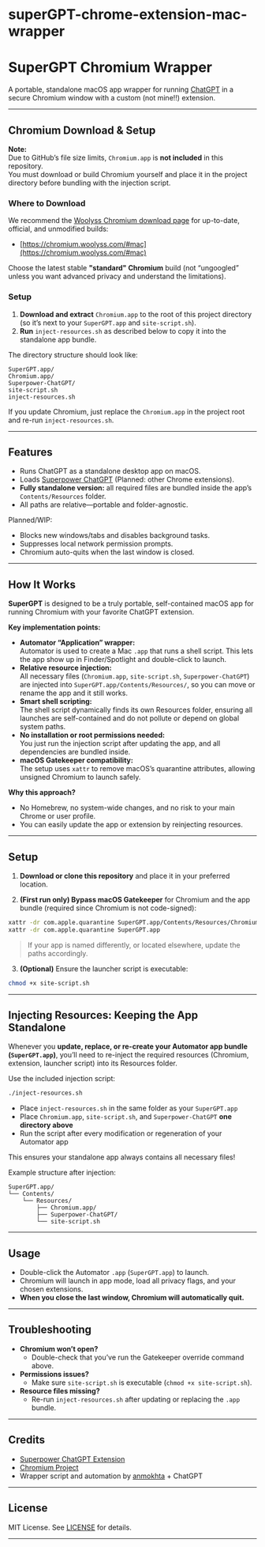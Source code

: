 # superGPT-chrome-extension-mac-wrapper
# SuperGPT Chromium Wrapper

A portable, standalone macOS app wrapper for running [ChatGPT](https://chatgpt.com/) in a secure Chromium window with a custom (not mine!!) extension.

---

## Chromium Download & Setup

**Note:**  
Due to GitHub’s file size limits, `Chromium.app` is **not included** in this repository.  
You must download or build Chromium yourself and place it in the project directory before bundling with the injection script.

### Where to Download

We recommend the [Woolyss Chromium download page](https://chromium.woolyss.com/#mac) for up-to-date, official, and unmodified builds:

- [https://chromium.woolyss.com/#mac](https://chromium.woolyss.com/#mac)

Choose the latest stable **"standard" Chromium** build (not “ungoogled” unless you want advanced privacy and understand the limitations).

### Setup

1. **Download and extract** `Chromium.app` to the root of this project directory (so it’s next to your `SuperGPT.app` and `site-script.sh`).
2. **Run** `inject-resources.sh` as described below to copy it into the standalone app bundle.

The directory structure should look like:

```
SuperGPT.app/
Chromium.app/
Superpower-ChatGPT/
site-script.sh
inject-resources.sh
```

If you update Chromium, just replace the `Chromium.app` in the project root and re-run `inject-resources.sh`.

---

## Features

- Runs ChatGPT as a standalone desktop app on macOS.
- Loads [Superpower ChatGPT](https://github.com/saeedezzati/superpower-chatgpt) (Planned: other Chrome extensions).
- **Fully standalone version:** all required files are bundled inside the app’s `Contents/Resources` folder.
- All paths are relative—portable and folder-agnostic.

Planned/WIP:
- Blocks new windows/tabs and disables background tasks.
- Suppresses local network permission prompts.
- Chromium auto-quits when the last window is closed.

---

## How It Works

**SuperGPT** is designed to be a truly portable, self-contained macOS app for running Chromium with your favorite ChatGPT extension.

**Key implementation points:**
- **Automator “Application” wrapper:**  
  Automator is used to create a Mac `.app` that runs a shell script. This lets the app show up in Finder/Spotlight and double-click to launch.
- **Relative resource injection:**  
  All necessary files (`Chromium.app`, `site-script.sh`, `Superpower-ChatGPT`) are injected into `SuperGPT.app/Contents/Resources/`, so you can move or rename the app and it still works.
- **Smart shell scripting:**  
  The shell script dynamically finds its own Resources folder, ensuring all launches are self-contained and do not pollute or depend on global system paths.
- **No installation or root permissions needed:**  
  You just run the injection script after updating the app, and all dependencies are bundled inside.
- **macOS Gatekeeper compatibility:**  
  The setup uses `xattr` to remove macOS’s quarantine attributes, allowing unsigned Chromium to launch safely.

**Why this approach?**
- No Homebrew, no system-wide changes, and no risk to your main Chrome or user profile.
- You can easily update the app or extension by reinjecting resources.

---

## Setup

1. **Download or clone this repository** and place it in your preferred location.

2. **(First run only) Bypass macOS Gatekeeper** for Chromium and the app bundle (required since Chromium is not code-signed):

```sh
xattr -dr com.apple.quarantine SuperGPT.app/Contents/Resources/Chromium.app
xattr -dr com.apple.quarantine SuperGPT.app
```
> If your app is named differently, or located elsewhere, update the paths accordingly.

3. **(Optional)** Ensure the launcher script is executable:
```sh
chmod +x site-script.sh
```

---

## Injecting Resources: Keeping the App Standalone

Whenever you **update, replace, or re-create your Automator app bundle (`SuperGPT.app`)**, you’ll need to re-inject the required resources (Chromium, extension, launcher script) into its Resources folder.

Use the included injection script:

```sh
./inject-resources.sh
```

- Place `inject-resources.sh` in the same folder as your `SuperGPT.app`
- Place `Chromium.app`, `site-script.sh`, and `Superpower-ChatGPT` **one directory above**
- Run the script after every modification or regeneration of your Automator app

This ensures your standalone app always contains all necessary files!

Example structure after injection:

```
SuperGPT.app/
└── Contents/
    └── Resources/
        ├── Chromium.app/
        ├── Superpower-ChatGPT/
        └── site-script.sh
```

---

## Usage

- Double-click the Automator `.app` (`SuperGPT.app`) to launch.
- Chromium will launch in app mode, load all privacy flags, and your chosen extensions.
- **When you close the last window, Chromium will automatically quit.**

---

## Troubleshooting

- **Chromium won’t open?**
    - Double-check that you’ve run the Gatekeeper override command above.
- **Permissions issues?**
    - Make sure `site-script.sh` is executable (`chmod +x site-script.sh`).
- **Resource files missing?**
    - Re-run `inject-resources.sh` after updating or replacing the `.app` bundle.

---

## Credits

- [Superpower ChatGPT Extension](https://github.com/saeedezzati/superpower-chatgpt)
- [Chromium Project](https://www.chromium.org/)
- Wrapper script and automation by [anmokhta](https://github.com/anmokhta) + ChatGPT

---

## License

MIT License. See [LICENSE](LICENSE) for details.

---